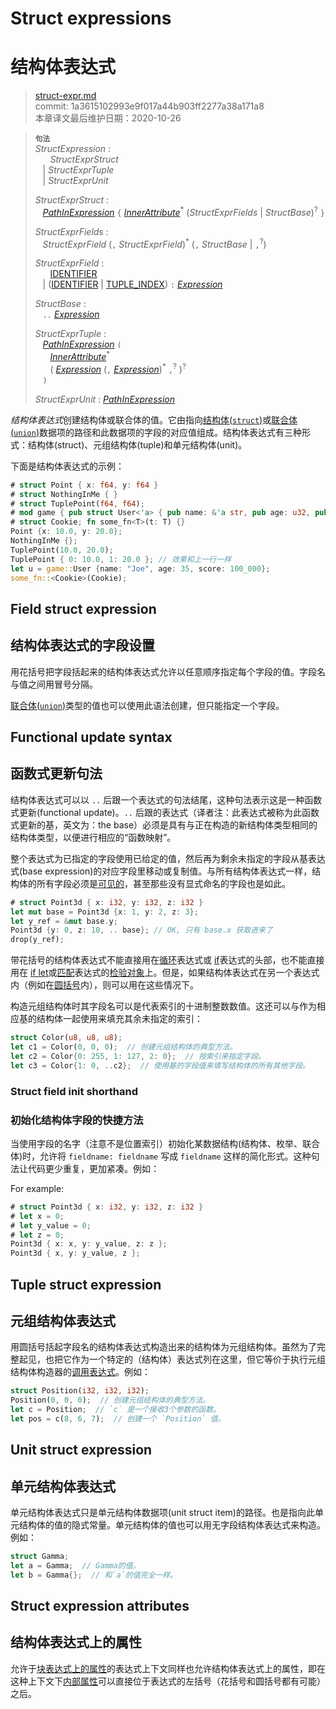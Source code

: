 # Struct expressions
# 结构体表达式

>[struct-expr.md](https://github.com/rust-lang/reference/blob/master/src/expressions/struct-expr.md)\
>commit: 1a3615102993e9f017a44b903ff2277a38a171a8 \
>本章译文最后维护日期：2020-10-26


> **<sup>句法</sup>**\
> _StructExpression_ :\
> &nbsp;&nbsp; &nbsp;&nbsp; _StructExprStruct_\
> &nbsp;&nbsp; | _StructExprTuple_\
> &nbsp;&nbsp; | _StructExprUnit_
>
> _StructExprStruct_ :\
> &nbsp;&nbsp; [_PathInExpression_] `{` [_InnerAttribute_]<sup>\*</sup> (_StructExprFields_ | _StructBase_)<sup>?</sup> `}`
>
> _StructExprFields_ :\
> &nbsp;&nbsp; _StructExprField_ (`,` _StructExprField_)<sup>\*</sup> (`,` _StructBase_ | `,`<sup>?</sup>)
>
> _StructExprField_ :\
> &nbsp;&nbsp; &nbsp;&nbsp; [IDENTIFIER]\
> &nbsp;&nbsp; | ([IDENTIFIER] | [TUPLE_INDEX]) `:` [_Expression_]
>
> _StructBase_ :\
> &nbsp;&nbsp; `..` [_Expression_]
>
> _StructExprTuple_ :\
> &nbsp;&nbsp; [_PathInExpression_] `(`\
> &nbsp;&nbsp; &nbsp;&nbsp; [_InnerAttribute_]<sup>\*</sup>\
> &nbsp;&nbsp; &nbsp;&nbsp; ( [_Expression_] (`,` [_Expression_])<sup>\*</sup> `,`<sup>?</sup> )<sup>?</sup>\
> &nbsp;&nbsp; `)`
>
> _StructExprUnit_ : [_PathInExpression_]

*结构体表达式*创建结构体或联合体的值。它由指向[结构体(`struct`)][struct]或[联合体(`union`)][union]数据项的路径和此数据项的字段的对应值组成。结构体表达式有三种形式：结构体(struct)、元组结构体(tuple)和单元结构体(unit)。

下面是结构体表达式的示例：

```rust
# struct Point { x: f64, y: f64 }
# struct NothingInMe { }
# struct TuplePoint(f64, f64);
# mod game { pub struct User<'a> { pub name: &'a str, pub age: u32, pub score: usize } }
# struct Cookie; fn some_fn<T>(t: T) {}
Point {x: 10.0, y: 20.0};
NothingInMe {};
TuplePoint(10.0, 20.0);
TuplePoint { 0: 10.0, 1: 20.0 }; // 效果和上一行一样
let u = game::User {name: "Joe", age: 35, score: 100_000};
some_fn::<Cookie>(Cookie);
```

## Field struct expression
## 结构体表达式的字段设置

用花括号把字段括起来的结构体表达式允许以任意顺序指定每个字段的值。字段名与值之间用冒号分隔。

[联合体(`union`)][union]类型的值也可以使用此语法创建，但只能指定一个字段。

## Functional update syntax
## 函数式更新句法

结构体表达式可以以 `..` 后跟一个表达式的句法结尾，这种句法表示这是一种函数式更新(functional update)。`..` 后跟的表达式（译者注：此表达式被称为此函数式更新的基，英文为：the base）必须是具有与正在构造的新结构体类型相同的结构体类型，以便进行相应的“函数映射”。

整个表达式为已指定的字段使用已给定的值，然后再为剩余未指定的字段从基表达式(base expression)的对应字段里移动或复制值。与所有结构体表达式一样，结构体的所有字段必须是[可见的][visible]，甚至那些没有显式命名的字段也是如此。

```rust
# struct Point3d { x: i32, y: i32, z: i32 }
let mut base = Point3d {x: 1, y: 2, z: 3};
let y_ref = &mut base.y;
Point3d {y: 0, z: 10, .. base}; // OK, 只有 base.x 获取进来了
drop(y_ref);
```

带花括号的结构体表达式不能直接用在[循环][loop]表达式或 [if]表达式的头部，也不能直接用在 [if let]或[匹配][match]表达式的[检验对象][scrutinee]上。但是，如果结构体表达式在另一个表达式内（例如在[圆括号][parentheses]内），则可以用在这些情况下。

构造元组结构体时其字段名可以是代表索引的十进制整数数值。这还可以与作为相应基的结构体一起使用来填充其余未指定的索引：

```rust
struct Color(u8, u8, u8);
let c1 = Color(0, 0, 0);  // 创建元组结构体的典型方法。
let c2 = Color{0: 255, 1: 127, 2: 0};  // 按索引来指定字段。
let c3 = Color{1: 0, ..c2};  // 使用基的字段值来填写结构体的所有其他字段。
```

### Struct field init shorthand
### 初始化结构体字段的快捷方法

当使用字段的名字（注意不是位置索引）初始化某数据结构(结构体、枚举、联合体)时，允许将 `fieldname: fieldname` 写成 `fieldname` 这样的简化形式。这种句法让代码更少重复，更加紧凑。例如：

For example:
```rust
# struct Point3d { x: i32, y: i32, z: i32 }
# let x = 0;
# let y_value = 0;
# let z = 0;
Point3d { x: x, y: y_value, z: z };
Point3d { x, y: y_value, z };
```

## Tuple struct expression
## 元组结构体表达式

用圆括号括起字段名的结构体表达式构造出来的结构体为元组结构体。虽然为了完整起见，也把它作为一个特定的（结构体）表达式列在这里，但它等价于执行元组结构体构造器的[调用表达式][call expression]。例如：

```rust
struct Position(i32, i32, i32);
Position(0, 0, 0);  // 创建元组结构体的典型方法。
let c = Position;  // `c` 是一个接收3个参数的函数。
let pos = c(8, 6, 7);  // 创建一个 `Position` 值。
```

## Unit struct expression
## 单元结构体表达式

单元结构体表达式只是单元结构体数据项(unit struct item)的路径。也是指向此单元结构体的值的隐式常量。单元结构体的值也可以用无字段结构体表达式来构造。例如：

```rust
struct Gamma;
let a = Gamma;  // Gamma的值。
let b = Gamma{};  // 和`a`的值完全一样。
```

## Struct expression attributes
## 结构体表达式上的属性

允许于[块表达式上的属性][attributes on block expressions]的表达式上下文同样也允许结构体表达式上的属性，即在这种上下文下[内部属性][Inner attributes]可以直接位于表达式的左括号（花括号和圆括号都有可能）之后。

[IDENTIFIER]: ../identifiers.md
[Inner attributes]: ../attributes.md
[TUPLE_INDEX]: ../tokens.md#tuple-index
[_Expression_]: ../expressions.md
[_InnerAttribute_]: ../attributes.md
[_PathInExpression_]: ../paths.md#paths-in-expressions
[attributes on block expressions]: block-expr.md#attributes-on-block-expressions
[call expression]: call-expr.md
[if let]: if-expr.md#if-let-expressions
[if]: if-expr.md#if-expressions
[loop]: loop-expr.md
[match]: match-expr.md
[parentheses]: grouped-expr.md
[struct]: ../items/structs.md
[union]: ../items/unions.md
[visible]: ../visibility-and-privacy.md
[scrutinee]: ../glossary.md#scrutinee


<!-- 2020-11-7-->
<!-- checked -->
